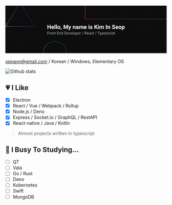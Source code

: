 ![Banner](https://github.com/opnay/opnay/raw/master/Banner.png)

opnayn@gmail.com / Korean / Windows, Elementary OS

![Github stats](https://github-readme-stats.vercel.app/api?username=opnay&show_icons=true)

## :heartpulse: I Like
- [x] Electron
- [x] React / Vue / Webpack / Rollup
- [x] Node.js / Deno
- [x] Express / Socket.io / GraphQL / RestAPI
- [x] React-native / Java / Kotlin

> Almost projects written in typescript
## :book: I Busy To Studying...
- [ ] QT
- [ ] Vala
- [ ] Go / Rust
- [ ] Deno
- [ ] Kubernetes
- [ ] Swift
- [ ] MongoDB
